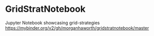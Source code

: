 # GridStratNotebook
Jupyter Notebook showcasing grid-strategies
https://mybinder.org/v2/gh/morganhaworth/gridstratnotebook/master
